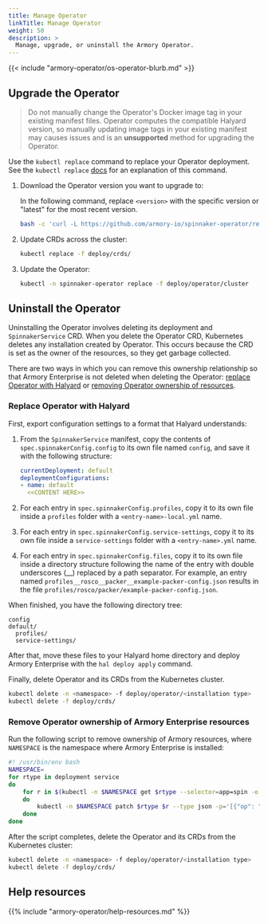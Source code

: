 ```yaml
---
title: Manage Operator
linkTitle: Manage Operator
weight: 50
description: >
  Manage, upgrade, or uninstall the Armory Operator.
---
```


{{< include "armory-operator/os-operator-blurb.md" >}}
## Upgrade the Operator

>Do not manually change the Operator's Docker image tag in your existing manifest files. Operator computes the compatible Halyard version, so manually updating image tags in your existing manifest may causes issues and is an **unsupported** method for upgrading the Operator.

Use the `kubectl replace` command to replace your Operator deployment. See the `kubectl replace` [docs](https://kubernetes.io/docs/reference/generated/kubectl/kubectl-commands#replace) for an explanation of this command.

1. Download the Operator version you want to upgrade to:

   In the following command, replace `<version>` with the specific version or "latest" for the most recent version.

   ```bash
   bash -c 'curl -L https://github.com/armory-io/spinnaker-operator/releases/<version>/download/manifests.tgz | tar -xz'
   ```

1. Update CRDs across the cluster:

   ```bash
   kubectl replace -f deploy/crds/
   ```

1. Update the Operator:

   ```bash
   kubectl -n spinnaker-operator replace -f deploy/operator/cluster
   ```

## Uninstall the Operator

Uninstalling the Operator involves deleting its deployment and `SpinnakerService` CRD. When you delete the Operator CRD, Kubernetes deletes any installation created by Operator. This occurs because the CRD is set as the owner of the resources, so they get garbage collected.

There are two ways in which you can remove this ownership relationship so that Armory Enterprise is not deleted when deleting the Operator: [replace Operator with Halyard](#replace-operator-with-halyard) or [removing Operator ownership of resources](#remove-operator-ownership-of-spinnaker-resources).

### Replace Operator with Halyard

First, export configuration settings to a format that Halyard understands:

1. From the `SpinnakerService` manifest, copy the contents of `spec.spinnakerConfig.config` to its own file named `config`, and save it with the following structure:

   ```yaml
   currentDeployment: default
   deploymentConfigurations:
   - name: default
     <<CONTENT HERE>>
   ```

1. For each entry in `spec.spinnakerConfig.profiles`, copy it to its own file inside a `profiles` folder with a `<entry-name>-local.yml` name.
1. For each entry in `spec.spinnakerConfig.service-settings`, copy it to its own file inside a `service-settings` folder with a `<entry-name>.yml` name.
1. For each entry in `spec.spinnakerConfig.files`, copy it to its own file inside a directory structure following the name of the entry with double underscores (__) replaced by a path separator. For example, an entry named `profiles__rosco__packer__example-packer-config.json` results in the file `profiles/rosco/packer/example-packer-config.json`.

When finished, you have the following directory tree:

```
config
default/
  profiles/
  service-settings/
```

After that, move these files to your Halyard home directory and deploy Armory Enterprise with the `hal deploy apply` command.

Finally, delete Operator and its CRDs from the Kubernetes cluster.

```bash
kubectl delete -n <namespace> -f deploy/operator/<installation type>
kubectl delete -f deploy/crds/
```

### Remove Operator ownership of Armory Enterprise resources

Run the following script to remove ownership of Armory resources, where `NAMESPACE` is the namespace where Armory Enterprise is installed:

```bash
#! /usr/bin/env bash
NAMESPACE=
for rtype in deployment service
do
    for r in $(kubectl -n $NAMESPACE get $rtype --selector=app=spin -o jsonpath='{.items[*].metadata.name}')
    do
        kubectl -n $NAMESPACE patch $rtype $r --type json -p='[{"op": "remove", "path": "/metadata/ownerReferences"}]'
    done
done
```

After the script completes, delete the Operator and its CRDs from the Kubernetes cluster:

```bash
kubectl delete -n <namespace> -f deploy/operator/<installation type>
kubectl delete -f deploy/crds/
```

## Help resources

{{% include "armory-operator/help-resources.md" %}}